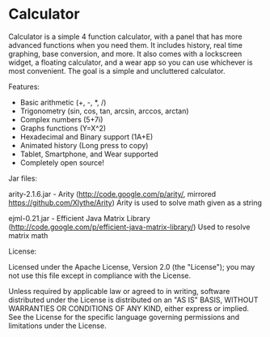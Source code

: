 # Calculator

Calculator is a simple 4 function calculator, with a panel that has more advanced functions when you need them. It includes history, real time graphing, base conversion, and more. It also comes with a lockscreen widget, a floating calculator, and a wear app so you can use whichever is most convenient.
The goal is a simple and uncluttered calculator.

Features:

* Basic arithmetic (+, -, *, /)
* Trigonometry (sin, cos, tan, arcsin, arccos, arctan)
* Complex numbers (5+7i)
* Graphs functions (Y=X^2)
* Hexadecimal and Binary support (1A+E)
* Animated history (Long press to copy)
* Tablet, Smartphone, and Wear supported
* Completely open source!

Jar files:

arity-2.1.6.jar - Arity (http://code.google.com/p/arity/, mirrored https://github.com/Xlythe/Arity)
    Arity is used to solve math given as a string

ejml-0.21.jar - Efficient Java Matrix Library (http://code.google.com/p/efficient-java-matrix-library/)
    Used to resolve matrix math

License:

   Licensed under the Apache License, Version 2.0 (the "License");
   you may not use this file except in compliance with the License.

   Unless required by applicable law or agreed to in writing, software
   distributed under the License is distributed on an "AS IS" BASIS,
   WITHOUT WARRANTIES OR CONDITIONS OF ANY KIND, either express or implied.
   See the License for the specific language governing permissions and
   limitations under the License.
